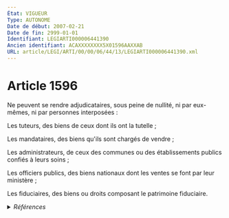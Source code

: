 ```yaml
---
État: VIGUEUR
Type: AUTONOME
Date de début: 2007-02-21
Date de fin: 2999-01-01
Identifiant: LEGIARTI000006441390
Ancien identifiant: ACAXXXXXXXX5X01596AAXXAB
URL: article/LEGI/ARTI/00/00/06/44/13/LEGIARTI000006441390.xml
---
```


<h1>Article 1596</h1>

Ne peuvent se rendre adjudicataires, sous peine de nullité, ni par eux-mêmes, ni
par personnes interposées :<br />

Les tuteurs, des biens de ceux dont ils ont la tutelle ;<br />

Les mandataires, des biens qu'ils sont chargés de vendre ;<br />

Les administrateurs, de ceux des communes ou des établissements publics confiés
à leurs soins ;<br />

Les officiers publics, des biens nationaux dont les ventes se font par leur
ministère ;<br />

Les fiduciaires, des biens ou droits composant le patrimoine fiduciaire.


<details>
  <summary><em>Références</em></summary>

  <h2>Articles faisant référence à l'article</h2>
  
  <ul>
    <li>
      <a href="https://legal.tricoteuses.fr//redirection/LEGIARTI000006523463?vers=git&vers=legifrance">LOI n° 2007-211 du 19 février 2007 instituant la fiducie - article 17 ENTIEREMENT_MODIF</a> MODIFICATION cible
    </li>
  </ul>
  
  <h2>Références faites par l'article</h2>
  
  <ul>
    <li>
      1993-03-27 CITATION cible <a href="https://legal.tricoteuses.fr//redirection/LEGIARTI000006332931?vers=git&vers=legifrance">Décret n°93-618 du 27 mars 1993 approuvant les nouveaux statuts de la Société française du tunnel routier de Fréjus - article Annexe, 26 AUTONOME VIGUEUR, en vigueur depuis le 1993-03-28</a>
    </li>
    <li>
      CODIFICATION source Loi 1804-03-06
    </li>
    <li>
      2007-02-19 MODIFICATION source <a href="https://legal.tricoteuses.fr//redirection/LEGIARTI000006523463?vers=git&vers=legifrance">LOI n° 2007-211 du 19 février 2007 instituant la fiducie - article 17 ENTIEREMENT_MODIF</a>
    </li>
  </ul>
</details>
